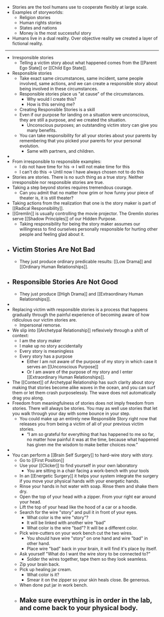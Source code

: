 - Stories are the tool humans use to cooperate flexibly at large scale.
- Examples of storyworlds:
	- Religion stories
	- Human rights stories
	- States and nations
	- Money is the most successful story
- Humans live in a dual reality. Over objective reality we created a layer of fictional reality.
- ---
- Irresponsible stories
	- Telling a victim story about what happened comes from the [[Parent Ego State]] or [[Child Ego State]].
- Responsible stories
	- Take exact same circumstances, same incident, same people involved, same actions, and we can create a responsible story about being involved in these circumstances.
	- Responsible stories place us "at cause" of the circumstances.
		- Why would I create this?
		- How is this serving me?
	- Creating Responsible Stories is a skill
	- Even if our purpose for landing on a situation were unconscious, they are still a purpose, and we created the situation.
		- Unconscious purposes; an outstanding victim story can give you many benefits.
	- You can take responsibility for all your stories about your parents by remembering that you picked your parents for your personal evolution.
		- Same with partners, and children.
-
- From irresponsible to responsible examples:
	- I do not have time for his -> I will not make time for this
	- I can't do this -> Until now I have always chosen not to do this
- Stories are stories. There is no such thing as a true story. Neither irresponsible nor responsible stories are true.
- Taking a step beyond stories requires tremendous courage.
	- Can you admit that no matter how grim or how funny your piece of theater is, it is still theater?
- Taking actions from the realization that one is the story maker is part of [[Radical Responsibility]].
- [[Gremlin]] is usually controlling the movie projector. The Gremlin stories serve [[Shadow Principles]] of our Hidden Purpose.
	- Taking responsibility for being the story maker assumes our willingness to find ourselves personally responsible for hurting other people and feeling glad about it.
- ## Victim Stories Are Not Bad
	- They just produce ordinary predicable results: [[Low Drama]] and [[Ordinary Human Relationships]].
- ## Responsible Stories Are Not Good
	- They just produce [[High Drama]] and [[Extraordinary Human Relationships]].
-
- Replacing victim with responsible stories is a process that happens gradually through the painful experience of becoming aware of how ridiculous our victim stories are.
	- Impersonal remorse.
- We slip into [[Archetypal Relationship]] reflexively through a shift of context:
	- I am the story maker
	- I make up no story accidentally
	- Every story is meaningless
	- Every story has a purpose
		- Either I am not aware of the purpose of my story in which case it serves an [[Unconscious Purpose]]
		- Or I am aware of the purpose of my story and I enter [[Extraordinary Human Relationships]].
- The [[Context]] of Archetypal Relationship has such clarity about story making that stories become alike waves in the ocean, and you can surf them or let them crash purposelessly. The wave does not automatically drag you along.
- Freedom from meaningfulness of stories does not imply freedom from stories. There will always be stories. You may as well use stories that let you walk through your day with some bounce in your step.
	- You could make up an entirely new Responsible Story right now that releases you from being a victim of all of your previous victim stories.
		- “I am so grateful for everything that has happened to me so far, no matter how painful it was at the time, because what happened has given me the wisdom to make better choices now.”
-
- You can perform a [[Brain Self Surgery]] to hard-wire story with story.
	- Go to [[First Position]]
	- Use your [[Clicker]] to find yourself in your own laboratory
		- You are sitting in a chair facing a work-bench with your tools
	- In an [[Energetic Surgery]] it helps your system integrate the surgery if you move your physical hands with your energetic hands.
	- Rinse your hands in hot water with soap. Rinse them and shake them dry.
	- Open the top of your head with a zipper. From your right ear around your head.
	- Lift the top of your head like the hood of a car or a hoodie.
	- Search for the wire "story" and pull it in front of your eyes.
		- What color is the wire "story"?
		- It will be linked with another wire "bad"
		- What color is the wire "bad"? It will be a different color.
	- Pick wire-cutters on your work bench cut the two wires.
		- You should have wire "story" on one hand and wire "bad" in other hand.
		- Place wire "bad" back in your brain, it will find it's place by itself.
	- Ask yourself "What do I want the wire story to be connected to?"
		- Solder the wires together, tape them so they look seamless.
	- Zip your brain back.
	- Pick up healing jar cream.
		- What color is it?
		- Smear it on the zipper so your skin heals close. Be generous.
	- When done put jar in work bench.
	- Make sure everything is in order in the lab, and come back to your physical body.
		-